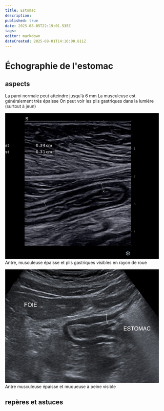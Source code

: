 ```yaml
---
title: Estomac
description: 
published: true
date: 2025-08-05T22:19:01.535Z
tags: 
editor: markdown
dateCreated: 2025-08-01T14:16:00.811Z
---
```


# Échographie de l'estomac
## aspects
La paroi normale peut atteindre jusqu'à 6 mm
La musculeuse est généralement très épaisse
On peut voir les plis gastriques dans la lumière (surtout à jeun)

![antre haute fréquence.jpg](/anatomie_typique/antre_hf2.jpg)
Antre, musculeuse épaisse et plis gastriques visibles en rayon de roue

![Antre sonde BF0.jpg](/anatomie_typique/antre_bf.jpg)
Antre musculeuse épaisse et muqueuse à peine visible
## repères et astuces